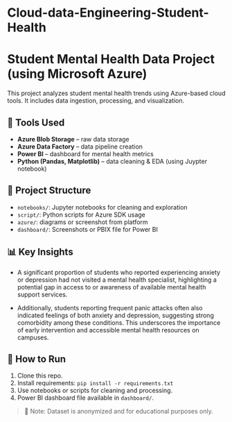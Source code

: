 # Cloud-data-Engineering-Student-Health
# Student Mental Health Data Project (using Microsoft Azure)

This project analyzes student mental health trends using Azure-based cloud tools. It includes data ingestion, processing, and visualization.

## 🔧 Tools Used

- **Azure Blob Storage** – raw data storage
- **Azure Data Factory** – data pipeline creation
- **Power BI** – dashboard for mental health metrics
- **Python (Pandas, Matplotlib)** – data cleaning & EDA (using Juypter notebook)

## 📁 Project Structure

- `notebooks/`: Jupyter notebooks for cleaning and exploration
- `script/`: Python scripts for Azure SDK usage
- `azure/`: diagrams or screenshot from platform
- `dashboard/`: Screenshots or PBIX file for Power BI

## 📊 Key Insights

- A significant proportion of students who reported experiencing anxiety or depression had not visited a mental health specialist, highlighting a potential gap in access to or awareness of available mental health support services.

- Additionally, students reporting frequent panic attacks often also indicated feelings of both anxiety and depression, suggesting strong comorbidity among these conditions. This underscores the importance of early intervention and accessible mental health resources on campuses.
  
## 🚀 How to Run

1. Clone this repo.
2. Install requirements: `pip install -r requirements.txt`
3. Use notebooks or scripts for cleaning and processing.
4. Power BI dashboard file available in `dashboard/`.

> 📌 Note: Dataset is anonymized and for educational purposes only. 
